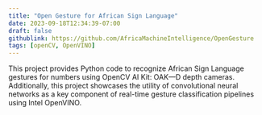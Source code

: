 ```yaml
---
title: "Open Gesture for African Sign Language"
date: 2023-09-18T12:34:39-07:00
draft: false
githublink: https://github.com/AfricaMachineIntelligence/OpenGesture
tags: [openCV, OpenVINO]
---
```


This project provides Python code to recognize African Sign Language gestures for numbers using OpenCV AI Kit: OAK—D depth cameras. Additionally, this project showcases the utility of convolutional neural networks as a key component of real-time gesture classification pipelines using Intel OpenVINO.
